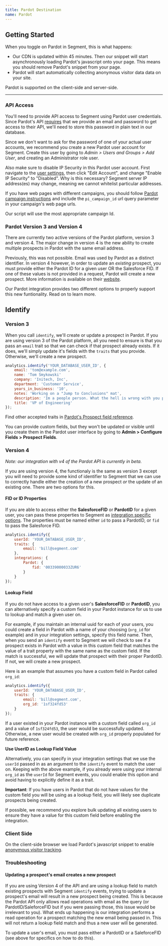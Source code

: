 ```yaml
---
title: Pardot Destination
name: Pardot
---
```


## Getting Started

When you toggle on Pardot in Segment, this is what happens:

+ Our CDN is updated within 45 minutes. Then our snippet will start asynchronously loading Pardot's javascript onto your page. This means you should remove Pardot's snippet from your page.
+ Pardot will start automatically collecting anonymous visitor data data on your site.

Pardot is supported on the client-side and server-side.

- - -

### API Access

You'll need to provide API access to Segment using Pardot user credentials. Since Pardot's API [requires](http://developer.pardot.com/kb/api-version-3/authentication) that we provide an email and password to get access to their API, we'll need to store this password in plain text in our database.

Since we don't want to ask for the password of one of your actual user accounts, we recommend you create a new Pardot user account for Segment. Create this user by going to *Admin > Users and Groups > Add User*, and creating an Administrator role user.

Also make sure to disable IP Security in this Pardot user account. First navigate to the [user settings](https://pi.pardot.com/account), then click "Edit Account", and change "Enable IP Security" to "Disabled". Why is this necessary? Segment server IP address(es) may change, meaning we cannot whitelist particular addresses.

If you have web pages with different campaigns, you should follow [Pardot campaign
instructions](http://www.pardot.com/help/faqs/prospects/how-are-prospects-associated-with-campaigns)
and include the `pi_campaign_id` url query parameter in your campaign's web page urls.

Our script will use the most appropriate campaign Id.

### Pardot Version 3 and Version 4

There are currently two active versions of the Pardot platform, version 3 and version 4. The major change in version 4 is the new ability to create multiple prospects in Pardot with the same email address.

Previously, this was not possible. Email was used by Pardot as a distinct identifier. In version 4 however, in order to update an *existing* prospect, you must provide either the Pardot ID for a given user OR the Salesforce FID. If one of these values is not provided in a request, Pardot will create a new prospect. More information is available on their [website](http://developer.pardot.com/kb/api-version-4/).

Our Pardot integration provides two different options to properly support this new funtionality. Read on to learn more.

## Identify

### Version 3

When you call `identify`, we'll create or update a prospect in Pardot. If you are using version 3 of the Pardot platform, all you need to ensure is that you pass an `email` trait so that we can check if that prospect already exists. If it does, we'll simply update it's fields with the `traits` that you provide. Otherwise, we'll create a new prospect.

```javascript
analytics.identify('YOUR_DATABASE_USER_ID', {
    email: 'tom@example.com',
    name: 'Tom Smykowski'
    company: 'Initech, Inc',
    department: 'Customer Service',
    years_in_business: '10',
    notes: 'Working on a "Jump to Conclusions" mat',
    description: 'Im a people person. What the hell is wrong with you people?',
    title: 'VP of Engineering'
});
```

Find other accepted traits in [Pardot's Prospect field reference](http://developer.pardot.com/kb/api-version-3/object-field-references#prospect).

You can provide custom fields, but they won't be updated or visible until you create them in the Pardot user interface by going to **Admin > Configure Fields > Prospect Fields**.

### Version 4

*Note: our integration with v4 of the Pardot API is currently in beta.*

If you are using version 4, the functionaly is the same as version 3 except you will need to provide some kind of identifier to Segment that we can use to correctly handle either the creation of a new prospect *or* the update of an existing one. There are two options for this.

#### FID or ID Properties

If you are able to access either the **SalesforceFID** or **PardotID** for a given user, you can pass these properties to Segment as [integration specific options](https://segment.com/docs/connections/sources/catalog/libraries/server/node/#selecting-integrations). The properties must be named either `id` to pass a PardotID, or `fid` to pass the Salesforce FID.

```javascript
analytics.identify({
    userId: 'YOUR_DATABASE_USER_ID',
    traits: {
        email: 'bill@segment.com'
    },
    integrations: {
        Pardot: {
            fid: '00339000033ZUR6'
        }
    }
});
```

#### Lookup Field

If you do not have access to a given user's **SalesforceFID** or **PardotID**, you can alternatively specify a custom field in your Pardot instance for us to use to lookup and match a given user on.

For example, if you maintain an internal uuid for each of your users, you could create a field in Pardot with a name of your choosing (`org_id` for example) and in your integration settings, specify this field name. Then, when you send an `identify` event to Segment we will check to see if a prospect exists in Pardot with a value in this custom field that matches the value of a trait property with the same name as the custom field. If the match is successful, we will update that prospect with their proper PardotID. If not, we will create a new prospect.

Here is an example that assumes you have a custom field in Pardot called `org_id`:

```javascript
analytics.identify({
    userId: 'YOUR_DATABASE_USER_ID',
    traits: {
        email: 'bill@segment.com',
        org_id: '1sf324fd53'
    }
});
```

If a user existed in your Pardot instance with a custom field called `org_id` and a value of `1sf324fd53`, the user would be successfully updated. Otherwise, a new user would be created with `org_id` properly populated for future reference.

**Use UserID as Lookup Field Value**

Alternatively, you can specify in your integration settings that we use the `userId` passed in as an argument to the `identify` event to match the user on. Keeping with the above example, if you already were using your internal `org_id` as the `userId` for Segment events, you could enable this option and avoid having to explicitly define it as a trait.

**Important**: If you have users in Pardot that do not have values for the custom field you will be using as a lookup field, you will likely see duplicate prospects being created.

If possible, we recommend you explore bulk updating all existing users to ensure they have a value for this custom field before enabling the integration.

### Client Side

On the client-side browser we load Pardot's javascript snippet to enable [anonymous visitor tracking](http://www.pardot.com/products/marketing-automation/benefits/website-visitor-id-and-anonymous-visitor-tracking/).

### Troubleshooting

#### Updating a prospect's email creates a new prospect

If you are using Version 4 of the API and are using a lookup field to match existing prospects with Segment `identify` events, trying to update a prospect's email will result in a new prospect being created. This is because the Pardot API only allows read operations with email as the query (or PardotID/SaleforceFID but if you were passing those, this issue would be irrelevant to you). What ends up happening is our integration performs a read operation for a prospect matching the new email being passed in. This will not return a lookup field match and thus a new user will be generated.

To update a user's email, you must pass either a PardotID or a SaleforceFID (see above for specifics on how to do this).

